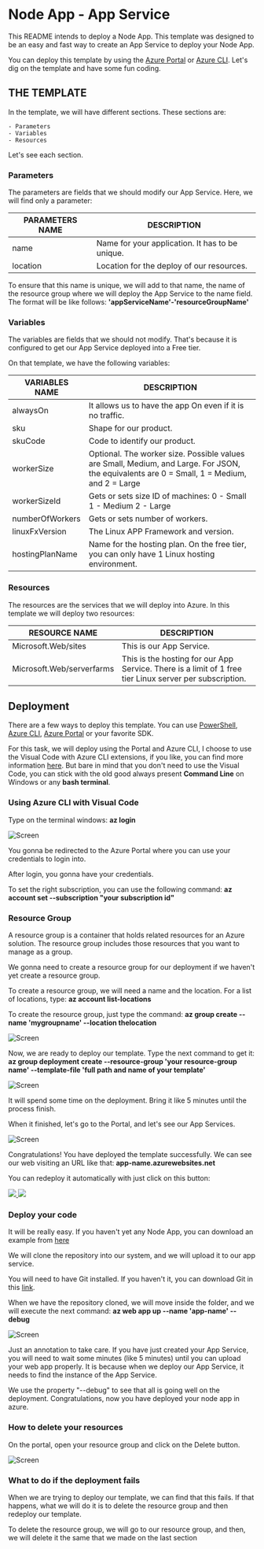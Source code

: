 # Node App - App Service

This README intends to deploy a Node App. This template was designed to be an easy and fast way to create an App Service to deploy your Node App.

You can deploy this template by using the [Azure Portal](https://docs.microsoft.com/en-us/azure/azure-resource-manager/resource-group-template-deploy-portal) or [Azure CLI](https://docs.microsoft.com/en-us/azure/azure-resource-manager/resource-group-template-deploy-cli). Let's dig on the template and have some fun coding.

## THE TEMPLATE

In the template, we will have different sections. These sections are:

    - Parameters
    - Variables
    - Resources

Let's see each section.

### Parameters

The parameters are fields that we should modify our App Service.
Here, we will find only a parameter:

|**PARAMETERS NAME**   |**DESCRIPTION**   |
|---|---|
|name   |Name for your application. It has to be unique.   |
|location   |Location for the deploy of our resources.   |

To ensure that this name is unique, we will add to that name, the name of the resource group where we will deploy the App Service to the name field. The format will be like follows:
**'appServiceName'-'resourceGroupName'**

### Variables

The variables are fields that we should not modify. That's because it is configured to get our App Service deployed into a Free tier.

On that template, we have the following variables:

|**VARIABLES NAME**   |**DESCRIPTION**   |
|---|---|
|alwaysOn   |It allows us to have the app On even if it is no traffic.   |
|sku   |Shape for our product.   |
|skuCode   |Code to identify our product.   |
|workerSize   |Optional. The worker size. Possible values are Small, Medium, and Large. For JSON, the equivalents are 0 = Small, 1 = Medium, and 2 = Large   |
|workerSizeId   |Gets or sets size ID of machines: 0 - Small 1 - Medium 2 - Large   |
|numberOfWorkers   |Gets or sets number of workers.   |
|linuxFxVersion   |The Linux APP Framework and version.   |
|hostingPlanName   |Name for the hosting plan. On the free tier, you can only have 1 Linux hosting environment.   |

### Resources

The resources are the services that we will deploy into Azure. In this template we will deploy two resources:

|**RESOURCE NAME**   |**DESCRIPTION**   |
|---|---|
|Microsoft.Web/sites   |This is our App Service.   |
|Microsoft.Web/serverfarms   |This is the hosting for our App Service. There is a limit of 1 free tier Linux server per subscription.   |

## Deployment

There are a few ways to deploy this template.
You can use [PowerShell](https://docs.microsoft.com/en-us/azure/azure-resource-manager/resource-group-template-deploy), [Azure CLI](https://docs.microsoft.com/en-us/azure/azure-resource-manager/resource-group-template-deploy-cli), [Azure Portal](https://docs.microsoft.com/en-us/azure/azure-resource-manager/resource-group-template-deploy-portal) or your favorite SDK.

For this task, we will deploy using the Portal and Azure CLI, I choose to use the Visual Code with Azure CLI extensions, if you like, you can find more information [here](https://code.visualstudio.com/docs/azure/extensions). But bare in mind that you don't need to use the Visual Code, you can stick with the old good always present **Command Line** on Windows or any **bash terminal**.

### Using Azure CLI with Visual Code

Type on the terminal windows:
**az login**

![Screen](./images/az-log.png)

You gonna be redirected to the Azure Portal where you can use your credentials to login into.

After login, you gonna have your credentials. 

To set the right subscription, you can use the following command:
**az account set --subscription "your subscription id"**

### Resource Group

A resource group is a container that holds related resources for an Azure solution. The resource group includes those resources that you want to manage as a group.

We gonna need to create a resource group for our deployment if we haven't yet create a resource group.

To create a resource group, we will need a name and the location. For a list of locations, type:
**az account list-locations**

To create the resource group, just type the command:
**az group create --name 'mygroupname' --location thelocation**

![Screen](./images/az-groupcreate.png)

Now, we are ready to deploy our template. Type the next command to get it:
**az group deployment create --resource-group 'your resource-group name' --template-file 'full path and name of your template'**

![Screen](./images/az-group-deploy.png)

It will spend some time on the deployment. Bring it like 5 minutes until the process finish.

When it finished, let's go to the Portal, and let's see our App Services.

![Screen](./images/portal-resource.png)

Congratulations! You have deployed the template successfully. We can see our web visiting an URL like that:
**app-name.azurewebsites.net**

You can redeploy it automatically with just click on this button:

<a href="https://portal.azure.com/#create/Microsoft.Template/uri/https%3A%2F%2Fraw.githubusercontent.com%2FAzure4StudentQSTemplates%2Fazure-quickstart-templates%2Fmaster%2F101-node-app-service%2Fazuredeploy.json" target="_blank">
    <img src="https://raw.githubusercontent.com/Azure/azure-quickstart-templates/master/1-CONTRIBUTION-GUIDE/images/deploytoazure.png"/>
</a>
<a href="http://armviz.io/#/?load=https%3A%2F%2Fraw.githubusercontent.com%2FAzure4StudentQSTemplates%2Fazure-quickstart-templates%2Fmaster%2F101-node-app-service%2Fazuredeploy.json" target="_blank">
    <img src="https://raw.githubusercontent.com/Azure/azure-quickstart-templates/master/1-CONTRIBUTION-GUIDE/images/visualizebutton.png"/>
</a>

### Deploy your code

It will be really easy. If you haven't yet any Node App, you can download an example from [here](https://github.com/Azure-Samples/nodejs-docs-hello-world.git)

We will clone the repository into our system, and we will upload it to our app service.

You will need to have Git installed. If you haven't it, you can download Git in this [link](https://git-scm.com/).

When we have the repository cloned, we will move inside the folder, and we will execute the next command:
**az web app up --name 'app-name' --debug**

![Screen](./images/az-webapp-up.png)

Just an annotation to take care. If you have just created your App Service, you will need to wait some minutes (like 5 minutes) until you can upload your web app properly.
It is because when we deploy our App Service, it needs to find the instance of the App Service.

We use the property "--debug" to see that all is going well on the deployment.
Congratulations, now you have deployed your node app in azure.

### How to delete your resources

On the portal, open your resource group and click on the Delete button.

![Screen](./images/delete-rsc.png)

### What to do if the deployment fails

When we are trying to deploy our template, we can find that this fails. If that happens, what we will do it is to delete the resource group and then redeploy our template.

To delete the resource group, we will go to our resource group, and then, we will delete it the same that we made on the last section
